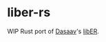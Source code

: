 # liber-rs

WIP Rust port of [Dasaav](https://github.com/Dasaav-dsv)'s [libER](https://github.com/Dasaav-dsv/libER/tree/main). 